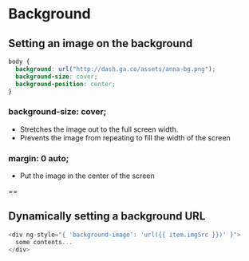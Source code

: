 # Background

## Setting an image on the background
```css
body {
  background: url("http://dash.ga.co/assets/anna-bg.png");
  background-size: cover;
  background-position: center;
}
```

### background-size: cover;
- Stretches the image out to the full screen width.
- Prevents the image from repeating to fill the width of the screen

### margin: 0 auto;
- Put the image in the center of the screen

==

## Dynamically setting a background URL
```js
<div ng-style="{ 'background-image': 'url({{ item.imgSrc }})' }">
  some contents...
</div>
```
